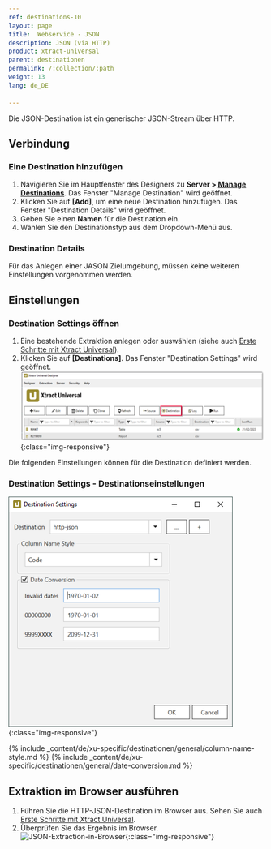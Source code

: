 ```yaml
---
ref: destinations-10
layout: page
title:  Webservice - JSON
description: JSON (via HTTP)
product: xtract-universal
parent: destinationen
permalink: /:collection/:path
weight: 13
lang: de_DE

---
```

Die JSON-Destination ist ein generischer JSON-Stream über HTTP. 

## Verbindung

### Eine Destination hinzufügen

1. Navigieren Sie im Hauptfenster des Designers zu **Server > [Manage Destinations](./ziele-verwalten)**. Das Fenster "Manage Destination" wird geöffnet.
2. Klicken Sie auf **[Add]**, um eine neue Destination hinzufügen. Das Fenster "Destination Details" wird geöffnet.
3. Geben Sie einen **Namen** für die Destination ein.
4. Wählen Sie den Destinationstyp aus dem Dropdown-Menü aus.

### Destination Details
Für das Anlegen einer JASON Zielumgebung, müssen keine weiteren Einstellungen vorgenommen werden.

## Einstellungen

### Destination Settings öffnen

1. Eine bestehende Extraktion anlegen oder auswählen (siehe auch [Erste Schritte mit Xtract Universal](../erste-schritte/eine-neue-extraktion-anlegen)).
2. Klicken Sie auf **[Destinations]**. Das Fenster "Destination Settings" wird geöffnet.
![Destination-settings](/img/content/xu/xu_designer_destination.png){:class="img-responsive"}

Die folgenden Einstellungen können für die Destination definiert werden. 
  
### Destination Settings - Destinationseinstellungen

![XU_http-json_Destination](/img/content/XU_http-json_Destination.png){:class="img-responsive"}

{% include _content/de/xu-specific/destinationen/general/column-name-style.md %}
{% include _content/de/xu-specific/destinationen/general/date-conversion.md %}



## Extraktion im Browser ausführen
1. Führen Sie die HTTP-JSON-Destination im Browser aus. Sehen Sie auch [Erste Schritte mit Xtract Universal](../erste-schritte/eine-extraktion-ausfuehren).
2. Überprüfen Sie das Ergebnis im Browser.
![JSON-Extraction-in-Browser](/img/content/xu/json/json_run-in-browser.png){:class="img-responsive"}

